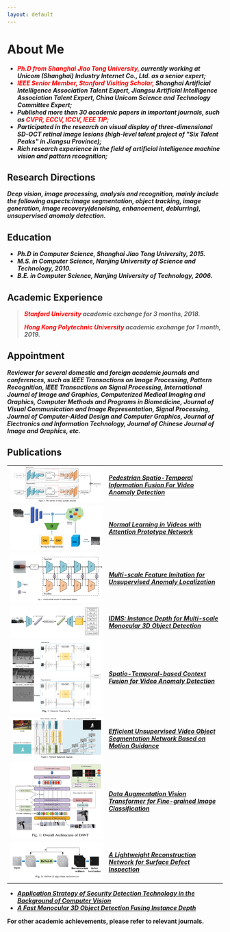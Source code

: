 ```yaml
---
layout: default
---
```

#
# About Me

* ***<font color=Red>Ph.D from Shanghai Jiao Tong University,</font> currently working at Unicom (Shanghai) Industry Internet Co., Ltd. as a
  senior expert;***
* ***<font color=Red>IEEE Senior Member, Stanford Visiting Scholar,</font> Shanghai Artificial Intelligence Association Talent Expert, Jiangsu
  Artificial Intelligence Association Talent Expert, China Unicom Science and Technology Committee Expert;***
* ***Published more than 30 academic papers in important journals, such as <font color=Red>CVPR, ECCV, ICCV, IEEE TIP;</font>***
* ***Participated in the research on visual display of three-dimensional SD-OCT retinal image lesions (high-level talent
  project of "Six Talent Peaks" in Jiangsu Province);***
* ***Rich research experience in the field of artificial intelligence machine vision and pattern recognition;***

## Research Directions

***Deep vision, image processing, analysis and recognition, mainly include the following aspects:image segmentation,
object tracking, image generation, image recovery(denoising, enhancement, deblurring), unsupervised anomaly
detection.***

## Education

* ***Ph.D in Computer Science, Shanghai Jiao Tong University, 2015.***
* ***M.S. in Computer Science, Nanjing University of Science and Technology, 2010.***
* ***B.E. in Computer Science, Nanjing University of Technology, 2006.***

## Academic Experience

> ***<font color=Red>Stanford University</font> academic exchange for 3 months, 2018.***
>
> ***<font color=Red>Hong Kong Polytechnic University</font> academic exchange for 1 month, 2019.***

## Appointment

***Reviewer for several domestic and foreign academic journals and conferences, such as IEEE Transactions on Image
Processing,
Pattern Recognition, IEEE Transactions on Signal Processing, International Journal of Image and Graphics, Computerized
Medical Imaging and Graphics, Computer Methods and Programs in Biomedicine, Journal of Visual Communication and Image
Representation, Signal Processing, Journal of Computer-Aided Design and Computer Graphics, Journal of Electronics and
Information Technology, Journal of Chinese Journal of Image and Graphics, etc.***

## Publications

|                                                                    |                                                                                                                                 |
|:-------------------------------------------------------------------|:--------------------------------------------------------------------------------------------------------------------------------|
| [![img_4.png](img_4.png)](https://arxiv.org/pdf/2211.10052.pdf)    | ***[Pedestrian Spatio-Temporal Information Fusion For Video Anomaly Detection](https://arxiv.org/pdf/2211.10052.pdf)***         |
| [![img_5.png](img_5.png)](https://arxiv.org/pdf/2108.11055.pdf)    | ***[Normal Learning in Videos with Attention Prototype Network](https://arxiv.org/pdf/2108.11055.pdf)***                        |
| [![img_6.png](img_6.png)](https://arxiv.org/pdf/2212.05786.pdf)    | ***[Multi-scale Feature Imitation for Unsupervised Anomaly Localization](https://arxiv.org/pdf/2212.05786.pdf)***               |
| [![img_7.png](img_7.png)](https://arxiv.org/pdf/2212.01528v1.pdf)  | ***[IDMS: Instance Depth for Multi-scale Monocular 3D Object Detection](https://arxiv.org/pdf/2212.01528v1.pdf)***              |
| [![img_8.png](img_8.png)](https://arxiv.org/pdf/2210.09572.pdf)    | ***[Spatio-Temporal-based Context Fusion for Video Anomaly Detection](https://arxiv.org/pdf/2210.09572.pdf)***                  |
| [![img_9.png](img_9.png)](https://arxiv.org/pdf/2211.05364.pdf)    | ***[Efficient Unsupervised Video Object Segmentation Network Based on Motion Guidance](https://arxiv.org/pdf/2211.05364.pdf)*** |
| [![img_10.png](img_10.png)](https://arxiv.org/pdf/2211.12879.pdf)  | ***[Data Augmentation Vision Transformer for Fine-grained Image Classification](https://arxiv.org/pdf/2211.12879.pdf)***        |
| [![img_11.png](img_11.png)](https://arxiv.org/pdf/2212.12878.pdf)  | ***[A Lightweight Reconstruction Network for Surface Defect Inspection](https://arxiv.org/pdf/2212.12878.pdf)***                |

* ***[Application Strategy of Security Detection Technology in the Background of Computer Vision](https://liuluyanglly.github.io/)***
* ***[A Fast Monocular 3D Object Detection Fusing Instance Depth](https://liuluyanglly.github.io/)***

**For other academic achievements, please refer to relevant journals.**



